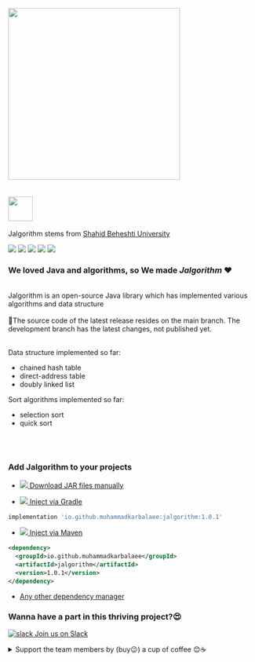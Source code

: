 <img src="readme_files/jalgorithm.jpg" alt="" width="350" height="350"/>

<br>
<br>

<p>
<img src="readme_files/sbu.logo.jfif" alt="" width="50" height="50"/>

Jalgorithm stems from
<a href="http://en.sbu.ac.ir/SitePages/Home.aspx">
 Shahid Beheshti University
</a>
</p>

<img src="https://img.shields.io/github/issues/muhammadkarbalaee/jalgorithm?style=plastic"/>
<img src="https://img.shields.io/github/forks/muhammadkarbalaee/jalgorithm?style=plastic"/>
<img src="https://img.shields.io/github/stars/muhammadkarbalaee/jalgorithm?style=plastic"/>
<img src="https://img.shields.io/github/license/muhammadkarbalaee/jalgorithm?style=plastic"/>
<img src="https://img.shields.io/twitter/url?color=orange&label=join%20our%20workspace&logo=slack&logoColor=red&style=social&url=https%3A%2F%2Fjoin.slack.com%2Ft%2Fjalgorithm%2Fshared_invite%2Fzt-119j0c542-P4jFxnNQblfn5q4WcanvWA"/>

### We loved Java and algorithms, so We made _Jalgorithm_ ❤

<br>
Jalgorithm is an open-source Java library which has implemented various algorithms and data structure
<br>
<br>
🚨The source code of the latest release resides on the main branch. The development branch has the latest changes, not published yet.
<br>
<br>

Data structure implemented so far:
 
- chained hash table
- direct-address table
- doubly linked list

Sort algorithms implemented so far:

- selection sort
- quick sort

<br>

<img src="readme_files/maven.jpg" alt="" width="150"/>

### Add Jalgorithm to your projects

- [<img src="readme_files/jar.png" width="30"/> Download JAR files manually](https://repo1.maven.org/maven2/io/github/muhammadkarbalaee/jalgorithm/)

- [<img src="readme_files/gradle.jpg" width="30"/> Inject via Gradle](https://search.maven.org/artifact/io.github.muhammadkarbalaee/jalgorithm/1.0.1/jar)
```groovy
implementation 'io.github.muhammadkarbalaee:jalgorithm:1.0.1'
```
- [<img src="readme_files/maven-logo.png" width="30"/> Inject via Maven](https://search.maven.org/artifact/io.github.muhammadkarbalaee/jalgorithm/1.0.1/jar)
```xml
<dependency>
  <groupId>io.github.muhammadkarbalaee</groupId>
  <artifactId>jalgorithm</artifactId>
  <version>1.0.1</version>
</dependency>
```



- [Any other dependency manager](https://mvnrepository.com/artifact/io.github.muhammadkarbalaee/jalgorithm)

### Wanna have a part in this thriving project?😍 
[<img src="https://www.vectorlogo.zone/logos/slack/slack-icon.svg" alt="slack" width="30"/> Join us on Slack](https://join.slack.com/t/jalgorithm/shared_invite/zt-119j0c542-P4jFxnNQblfn5q4WcanvWA)


<details>
  <summary>Support the team members by (buy😉) a cup of coffee 😊☕</summary>
  <a href="https://coffeebede.ir/buycoffee/muhammadksht">
    by Rials👇
    <br>
    <img width="130" class="img-fluid" src="https://coffeebede.ir/DashboardTemplateV2/app-assets/images/banner/default-yellow.svg" /></a>
    <br>
<br>
    <a href="https://link.trustwallet.com/send?coin=0&address=bc1q5pmusup3nrunesc3yezl6n83czyt29hds9lw42">
      by <img src="https://www.vectorlogo.zone/logos/bitcoin/bitcoin-icon.svg" width="30" alt="bitcoin"/>
    </a>

```
bc1q5pmusup3nrunesc3yezl6n83czyt29hds9lw42
```

<a href="https://link.trustwallet.com/send?coin=60&address=0x9e0Bd006368E2b119b8c8AA01e117dbFd594d725">
  by <img src="https://www.vectorlogo.zone/logos/ethereum/ethereum-icon.svg" width="30" alt="Ethereum"/>
</a>
     
```
0x9e0Bd006368E2b119b8c8AA01e117dbFd594d725
```

<a href="https://link.trustwallet.com/send?coin=3&address=DL3zvo932qkzAFBWtKBnoAwGU4hC2z15fA">
      by <img src="readme_files/dogecoin_Logo.png" width="30" alt="Doge Coin"/>
</a>
     
```
DL3zvo932qkzAFBWtKBnoAwGU4hC2z15fA
```


<a href="https://link.trustwallet.com/send?coin=60&address=0x9e0Bd006368E2b119b8c8AA01e117dbFd594d725&token_id=0x95aD61b0a150d79219dCF64E1E6Cc01f0B64C4cE">
      by <img src="readme_files/shib.jpg" width="30" alt="SHIB"/>
</a>
     
```
0x9e0Bd006368E2b119b8c8AA01e117dbFd594d725
```

<a href="https://link.trustwallet.com/send?coin=195&address=TV67HV7wdeCNvLUWym1CCP238MzoM9xwje">
      by <img src="readme_files/trx.jfif" width="30" alt="Tron"/>
</a>
     
```
TV67HV7wdeCNvLUWym1CCP238MzoM9xwje
```


<a href="https://link.trustwallet.com/send?coin=195&address=TV67HV7wdeCNvLUWym1CCP238MzoM9xwje&token_id=TR7NHqjeKQxGTCi8q8ZY4pL8otSzgjLj6t">
      by <img src="readme_files/usdt.png" width="30" alt="USDT"/>
</a>
     
```
TV67HV7wdeCNvLUWym1CCP238MzoM9xwje
```

<a href="mailto:muhammad.ksht@gmail.com">
     contact us for any other payment method you desire
     <br>
     <img src="https://www.vectorlogo.zone/logos/gmail/gmail-tile.svg" width="30" alt="USDT"/>
</a>
</details>  
